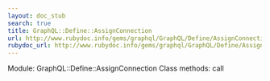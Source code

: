 ```yaml
---
layout: doc_stub
search: true
title: GraphQL::Define::AssignConnection
url: http://www.rubydoc.info/gems/graphql/GraphQL/Define/AssignConnection
rubydoc_url: http://www.rubydoc.info/gems/graphql/GraphQL/Define/AssignConnection
---
```


Module: GraphQL::Define::AssignConnection
Class methods:
call

